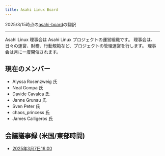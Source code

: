 ```yaml
---
title: Asahi Linux Board
---
```


2025/3/15時点の[asahi-board](https://github.com/AsahiLinux/docs/blob/main/docs/project/board/asahi-board.md)の翻訳

---

Asahi Linux 理事会は Asahi Linux プロジェクトの運営組織です。
理事会は、日々の運営、財務、行動規範など、プロジェクトの管理運営を行します。
理事会は月に一度開催されます。

## 現在のメンバー
- Alyssa Rosenzweig 氏
- Neal Gompa 氏
- Davide Cavalca 氏
- Janne Grunau 氏
- Sven Peter 氏
- chaos_princess 氏
- James Calligeros 氏

## 会議議事録 (米国/東部時間)
- [2025年3月7日16:00](minutes/20250307.md)
